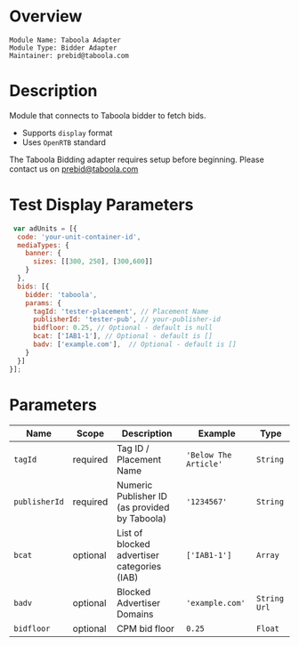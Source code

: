 # Overview

```
Module Name: Taboola Adapter
Module Type: Bidder Adapter
Maintainer: prebid@taboola.com
```

# Description

Module that connects to Taboola bidder to fetch bids.
- Supports `display` format
- Uses `OpenRTB` standard

The Taboola Bidding adapter requires setup before beginning. Please contact us on prebid@taboola.com

# Test Display Parameters
``` javascript
 var adUnits = [{
  code: 'your-unit-container-id',
  mediaTypes: {
    banner: {
      sizes: [[300, 250], [300,600]]
    }
  },
  bids: [{
    bidder: 'taboola',
    params: {
      tagId: 'tester-placement', // Placement Name
      publisherId: 'tester-pub', // your-publisher-id
      bidfloor: 0.25, // Optional - default is null
      bcat: ['IAB1-1'], // Optional - default is []
      badv: ['example.com'],  // Optional - default is []
    }
  }]
}];
```

# Parameters

| Name          | Scope    | Description                                             | Example                    | Type         |
|---------------|----------|---------------------------------------------------------|----------------------------|--------------|
| `tagId`       | required | Tag ID / Placement Name <br>                            | `'Below The Article'`      | `String`     |
| `publisherId` | required | Numeric Publisher ID <br>(as provided by Taboola)       | `'1234567'`                | `String`     |
| `bcat`        | optional | List of blocked advertiser categories (IAB)             | `['IAB1-1']`               | `Array`      |
| `badv`        | optional | Blocked Advertiser Domains                              | `'example.com'`            | `String Url` |
| `bidfloor`    | optional | CPM bid floor                                           | `0.25`                     | `Float`      |


